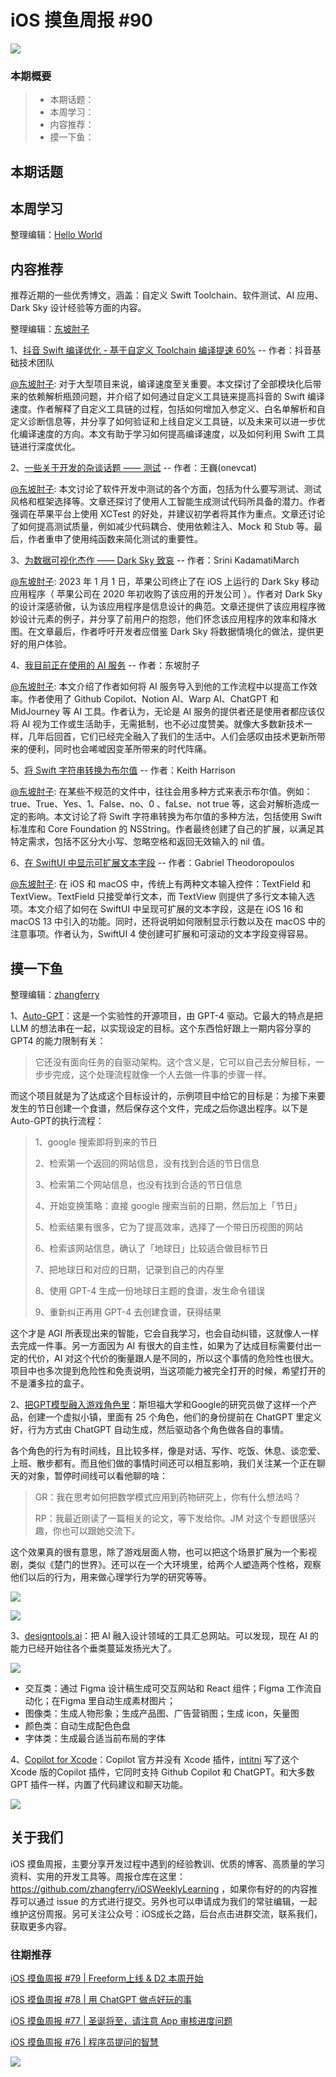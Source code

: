 # iOS 摸鱼周报 #90

![](https://cdn.zhangferry.com/Images/moyu_weekly_cover.jpeg)

### 本期概要

> * 本期话题：
> * 本周学习：
> * 内容推荐：
> * 摸一下鱼：

## 本期话题

## 本周学习

整理编辑：[Hello World](https://juejin.cn/user/2999123453164605/posts)



## 内容推荐

推荐近期的一些优秀博文，涵盖：自定义 Swift Toolchain、软件测试、AI 应用、Dark Sky 设计经验等方面的内容。

整理编辑：[东坡肘子](https://www.fatbobman.com/)

1、[抖音 Swift 编译优化 - 基于自定义 Toolchain 编译提速 60%](https://mp.weixin.qq.com/s/MT5MHhZIlyrhuVNM3Ckteg "抖音 Swift 编译优化 - 基于自定义 Toolchain 编译提速 60%") -- 作者：抖音基础技术团队

[@东坡肘子](https://www.fatbobman.com/): 对于大型项目来说，编译速度至关重要。本文探讨了全部模块化后带来的依赖解析瓶颈问题，并介绍了如何通过自定义工具链来提高抖音的 Swift 编译速度。作者解释了自定义工具链的过程，包括如何增加入参定义、白名单解析和自定义诊断信息等，并分享了如何验证和上线自定义工具链，以及未来可以进一步优化编译速度的方向。本文有助于学习如何提高编译速度，以及如何利用 Swift 工具链进行深度优化。

2、[一些关于开发的杂谈话题 —— 测试](https://onevcat.com/2023/04/dev-talk-testing/ "一些关于开发的杂谈话题 —— 测试") -- 作者：王巍(onevcat)

[@东坡肘子](https://www.fatbobman.com/): 本文讨论了软件开发中测试的各个方面，包括为什么要写测试、测试风格和框架选择等。文章还探讨了使用人工智能生成测试代码所具备的潜力。作者强调在苹果平台上使用 XCTest 的好处，并建议初学者将其作为重点。文章还讨论了如何提高测试质量，例如减少代码耦合、使用依赖注入、Mock 和 Stub 等。最后，作者重申了使用纯函数来简化测试的重要性。

3、[为数据可视化杰作 —— Dark Sky 致哀](https://nightingaledvs.com/dark-sky-weather-data-viz/ "为数据可视化杰作 —— Dark Sky 致哀") -- 作者：Srini KadamatiMarch

[@东坡肘子](https://www.fatbobman.com/): 2023 年 1 月 1 日，苹果公司终止了在 iOS 上运行的 Dark Sky 移动应用程序（ 苹果公司在 2020 年初收购了该应用的开发公司 ）。作者对 Dark Sky 的设计深感骄傲，认为该应用程序是信息设计的典范。文章还提供了该应用程序微妙设计元素的例子，并分享了前用户的抱怨，他们怀念该应用程序的效率和降水图。在文章最后，作者呼吁开发者应借鉴 Dark Sky 将数据情境化的做法，提供更好的用户体验。

4、[我目前正在使用的 AI 服务](https://www.fatbobman.com/posts/AI-Services-I-am-currently-using/ "我目前正在使用的 AI 服务") -- 作者：东坡肘子

[@东坡肘子](https://www.fatbobman.com/): 本文介绍了作者如何将 AI 服务导入到他的工作流程中以提高工作效率。作者使用了 Github Copilot、Notion AI、Warp AI、ChatGPT 和 MidJourney 等 AI 工具。作者认为，无论是 AI 服务的提供者还是使用者都应该仅将 AI 视为工作或生活助手，无需抵制，也不必过度赞美。就像大多数新技术一样，几年后回首，它们已经完全融入了我们的生活中。人们会感叹由技术更新所带来的便利，同时也会唏嘘因变革所带来的时代阵痛。

5、[将 Swift 字符串转换为布尔值](https://useyourloaf.com/blog/converting-a-swift-string-to-a-bool/ "将 Swift 字符串转换为布尔值") -- 作者：Keith Harrison

[@东坡肘子](https://www.fatbobman.com/): 在某些不规范的文件中，往往会用多种方式来表示布尔值。例如：true、True、Yes、1、False、no、0 、faLse、not true 等，这会对解析造成一定的影响。本文讨论了将 Swift 字符串转换为布尔值的多种方法，包括使用 Swift 标准库和 Core Foundation 的 NSString。作者最终创建了自己的扩展，以满足其特定需求，包括不区分大小写、忽略空格和返回无效输入的 nil 值。

6、[在 SwiftUI 中显示可扩展文本字段](https://serialcoder.dev/text-tutorials/swiftui/presenting-expandable-textfields-in-swiftui/ "[在 SwiftUI 中显示可扩展文本字段") -- 作者：Gabriel Theodoropoulos

[@东坡肘子](https://www.fatbobman.com/): 在 iOS 和 macOS 中，传统上有两种文本输入控件：TextField 和 TextView。TextField 只接受单行文本，而 TextView 则提供了多行文本输入选项。本文介绍了如何在 SwiftUI 中呈现可扩展的文本字段，这是在 iOS 16 和 macOS 13 中引入的功能。同时，还将说明如何限制显示行数以及在 macOS 中的注意事项。作者认为，SwiftUI 4 使创建可扩展和可滚动的文本字段变得容易。

## 摸一下鱼

整理编辑：[zhangferry](https://zhangferry.com)

1、[Auto-GPT](https://github.com/Torantulino/Auto-GPT "Auto-GPT")：这是一个实验性的开源项目，由 GPT-4 驱动。它最大的特点是把 LLM 的想法串在一起，以实现设定的目标。这个东西恰好跟上一期内容分享的 GPT4 的能力限制有关：

> 它还没有面向任务的自驱动架构。这个含义是，它可以自己去分解目标，一步步完成，这个处理流程就像一个人去做一件事的步骤一样。

而这个项目就是为了达成这个目标设计的，示例项目中给它的目标是：为接下来要发生的节日创建一个食谱，然后保存这个文件，完成之后你退出程序。以下是Auto-GPT的执行流程：

> 1、google 搜索即将到来的节日
>
> 2、检索第一个返回的网站信息，没有找到合适的节日信息
>
> 3、检索第二个网站信息，也没有找到合适的节日信息
>
> 4、开始变换策略：直接 google 搜索当前的日期，然后加上「节日」
>
> 5、检索结果有很多，它为了提高效率，选择了一个带日历视图的网站
>
> 6、检索该网站信息，确认了「地球日」比较适合做目标节日
>
> 7、把地球日和对应的日期，记录到自己的内存里
>
> 8、使用 GPT-4 生成一份地球日主题的食谱，发生命令错误
>
> 9、重新纠正再用 GPT-4 去创建食谱，获得结果

这个才是 AGI 所表现出来的智能，它会自我学习，也会自动纠错，这就像人一样去完成一件事。另一方面因为 AI 有很大的自主性，如果为了达成目标需要付出一定的代价，AI 对这个代价的衡量跟人是不同的，所以这个事情的危险性也很大。项目中也多次提到危险性和免责说明，当这项能力被完全打开的时候，希望打开的不是潘多拉的盒子。

2、[把GPT模型融入游戏角色里](https://reverie.herokuapp.com/arXiv_Demo)：斯坦福大学和Google的研究员做了这样一个产品，创建一个虚拟小镇，里面有 25 个角色，他们的身份提前在 ChatGPT 里定义好，行为方式由 ChatGPT 自动生成，然后驱动各个角色做各自的事情。

各个角色的行为有时间线，且比较多样，像是对话、写作、吃饭、休息、谈恋爱、上班、散步都有。而且他们做的事情时间还可以相互影响，我们关注某一个正在聊天的对象，暂停时间线可以看他聊的啥：

> GR：我在思考如何把数学模式应用到药物研究上，你有什么想法吗？
>
> RP：我最近刚读了一篇相关的论文，等下发给你。JM 对这个专题很感兴趣，你也可以跟她交流下。

这个效果真的很有意思，除了游戏层面人物，也可以把这个场景扩展为一个影视剧，类似《楚门的世界》。还可以在一个大环境里，给两个人塑造两个性格，观察他们以后的行为，用来做心理学行为学的研究等等。

![](https://cdn.zhangferry.com/Images/202304112328897.png)

![](https://cdn.zhangferry.com/Images/202304112336624.png)

3、[designtools.ai](https://designtools.ai/ "designtools.ai")：把 AI 融入设计领域的工具汇总网站。可以发现，现在 AI 的能力已经开始往各个垂类蔓延发扬光大了。

![](https://cdn.zhangferry.com/Images/202304112320465.png)

* 交互类：通过 Figma 设计稿生成可交互网站和 React 组件；Figma 工作流自动化；在Figma 里自动生成素材图片；
* 图像类：生成人物形象；生成产品图、广告营销图；生成 icon，矢量图
* 颜色类：自动生成配色色盘
* 字体类：生成最合适当前布局的字体

4、[Copilot for Xcode](https://github.com/intitni/CopilotForXcode "Copilot for Xcode")：Copilot 官方并没有 Xcode 插件，[intitni](https://github.com/intitni) 写了这个 Xcode 版的Copilot 插件，它同时支持 Github Copilot 和 ChatGPT。和大多数 GPT 插件一样，内置了代码建议和聊天功能。

![](https://cdn.zhangferry.com/Images/202304122232286.png)


## 关于我们

iOS 摸鱼周报，主要分享开发过程中遇到的经验教训、优质的博客、高质量的学习资料、实用的开发工具等。周报仓库在这里：https://github.com/zhangferry/iOSWeeklyLearning ，如果你有好的的内容推荐可以通过 issue 的方式进行提交。另外也可以申请成为我们的常驻编辑，一起维护这份周报。另可关注公众号：iOS成长之路，后台点击进群交流，联系我们，获取更多内容。

### 往期推荐

[iOS 摸鱼周报 #79 | Freeform上线 & D2 本周开始](https://mp.weixin.qq.com/s/HdEhmXt60853tzM6xiVUwA)

[iOS 摸鱼周报 #78 |  用 ChatGPT 做点好玩的事 ](https://mp.weixin.qq.com/s/27J4NguYRsxYWmff_6iDcg)

[iOS 摸鱼周报 #77 | 圣诞将至，请注意 App 审核进度问题](https://mp.weixin.qq.com/s/yYdGO1kRcwQJ3-z-aavHYA)

[iOS 摸鱼周报 #76 | 程序员提问的智慧](https://mp.weixin.qq.com/s/5chb-a9u7VMdLis1FG6B6Q)

![](https://cdn.zhangferry.com/Images/WechatIMG384.jpeg)
